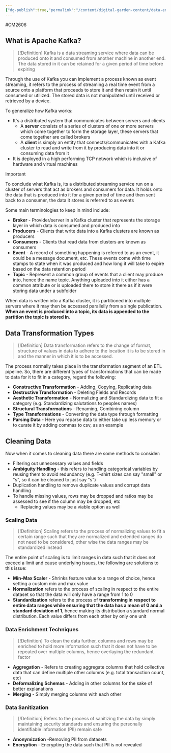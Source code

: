 ```yaml
---
{"dg-publish":true,"permalink":"/content/digital-garden-content/data-engineering-content/exam-prep-final-sem/data-engineering-content/cm-2606-lecture-6-notes/","updated":"2025-04-15T18:49:22.518+05:30"}
---
```


#CM2606 

## What is Apache Kafka?

>[!Definition]
>Kafka is a data streaming service where data can be produced onto it and consumed from another machine in another end. The data stored in it can be retained for a given period of time before expiring 

Through the use of Kafka you can implement a process known as event streaming, it refers to the process of streaming a real time event from a source onto a platform that proceeds to store it and then retain it until consumed or utilized. The stored data is not manipulated until received or retrieved by a device. 

To generalize how Kafka works:

- It's a distributed system that communicates between servers and clients
	- A **server** consists of a series of clusters of one or more servers which come together to form the storage layer, these servers that come together are called brokers
	- A **client** is simply an entity that connects/communicates with a Kafka cluster to read and write from it by producing data into it or consuming data from it
- It is deployed in a high performing TCP network which is inclusive of hardware and virtual machines 

>[!important]
>To conclude what Kafka is, its a distributed streaming service run on a cluster of servers that act as brokers and consumers for data. It holds onto the data that is produced into it for a given period of time and then sent back to a consumer, the data it stores is referred to as events

Some main terminologies to keep in mind include:

- **Broker** - Provider/server in a Kafka cluster that represents the storage layer in which data is consumed and produced into
- **Producers** - Clients that write data into a Kafka clusters are known as producers
- **Consumers** - Clients that read data from clusters are known as consumers
- **Event** - A record of something happening is referred to as an event, it could be a message document, etc. These events come with time stamps to state when it was produced and how long it will take to expire based on the data retention period
- **Topic** - Represent a common group of events that a client may produce into, hence the name topic. Anything uploaded into it either has a common attribute or is uploaded there to store it there as if it were storing data under a subfolder

When data is written into a Kafka cluster, it is partitioned into multiple servers where it may then be accessed parallelly from a single publication. **When an event is produced into a topic, its data is appended to the partition the topic is stored in**.

## Data Transformation Types

>[!Definition]
>Data transformation refers to the change of format, structure of values in data to adhere to the location it is to be stored in and the manner in which it is to be accessed.

The process normally takes place in the transformation segment of an ETL pipeline. So, there are different types of transformations that can be made to data for it to fit in a category, regard the following:

- **Constructive Transformation** - Adding, Copying, Replicating data
- **Destructive Transformation** - Deleting Fields and Records
- **Aesthetic Transformation** - Normalizing and Standardizing data to fit a category (e.g. Standardizing salutations to peoples names)
- **Structural Transformations** - Renaming, Combining column
- **Type Transformations** - Converting the data type through formatting 
- **Parsing Data** - Here you reparse data to either take up less memory or to curate it by adding commas to csv, as an example

## Cleaning Data

Now when it comes to cleaning data there are some methods to consider:

- Filtering out unnecessary values and fields 
- **Ambiguity Handling** - this refers to handling categorical variables by reusing them to avoid redundancy (e.g. T-shirt sizes can say "small" or "s", so it can be cleaned to just say "s")
- Duplication handling to remove duplicate values and corrupt data handling
- To handle missing values, rows may be dropped and ratios may be assessed to see if the column may be dropped, etc
	- Replacing values may be a viable option as well

### Scaling Data

>[!Definition]
>Scaling refers to the process of normalizing values to fit a certain range such that they are normalized and extended ranges do not need to be considered, other wise the data ranges may be standardized instead

The entire point of scaling is to limit ranges in data such that it does not exceed a limit and cause underlying issues, the following are solutions to this issue:

- **Min-Max Scaler** - Shrinks feature value to a range of choice, hence setting a custom min and max value
- **Normalization** refers to the process of scaling in respect to the entire dataset so that the data will only have a range from 1 to 0
- **Standardization** refers to the process of **transforming in respect to entire data ranges while ensuring that the data has a mean of 0 and a standard deviation of 1**, hence making its distribution a standard normal distribution. Each value differs from each other by only one unit

### Data Enrichment Techniques

>[!Definition]
>To clean the data further, columns and rows may be enriched to hold more information such that it does not have to be repeated over multiple columns, hence overlaying the redundant factor 

- **Aggregation** - Refers to creating aggregate columns that hold collective data that can define multiple other columns (e.g. total transaction count, etc)
- **Deformalizing Schemas** - Adding in other columns for the sake of better explanations
- **Merging** - Simply merging columns with each other

### Data Sanitization

>[!Definition]
>Refers to the process of sanitizing the data by simply maintaining security standards and ensuring the personally identifiable information (PII) remain safe

- **Anonymization** -Removing PII from datasets
- **Encryption** - Encrypting the data such that PII is not revealed
